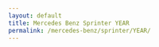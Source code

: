 ```yaml
---
layout: default
title: Mercedes Benz Sprinter YEAR
permalink: /mercedes-benz/sprinter/YEAR/
---
```

